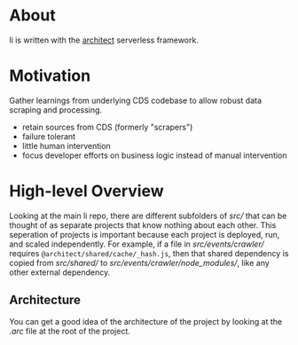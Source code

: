 # About

li is written with the [architect](https://arc.codes/) serverless framework.

# Motivation

Gather learnings from underlying CDS codebase to allow robust data scraping and processing.
- retain sources from CDS (formerly "scrapers")
- failure tolerant
- little human intervention
- focus developer efforts on business logic instead of manual intervention

# High-level Overview

Looking at the main li repo, there are different subfolders of _src/_ that can be thought of as separate projects that know nothing about each other.  This seperation of projects is important because each project is deployed, run, and scaled independently.  For example, if a file in _src/events/crawler/_ requires `@architect/shared/cache/_hash.js`, then that shared dependency is copied from _src/shared/_ to _src/events/crawler/node_modules/_, like any other external dependency.

## Architecture

You can get a good idea of the architecture of the project by looking at the _.arc_ file at the root of the project.
